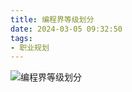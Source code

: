 ```yaml
---
title: 编程界等级划分
date: 2024-03-05 09:32:50
tags:
- 职业规划
---
```


![编程界等级划分](/pic/基本功/编程基础/编程界等级划分/编程届修炼等级.drawio.png)